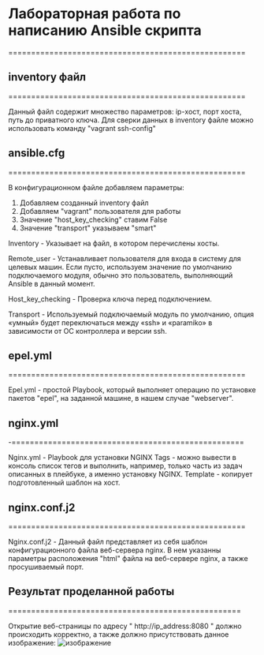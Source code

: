 #  Лабораторная работа по написанию Ansible скрипта #
====================================================

## inventory файл ##
====================================================

Данный файл содержит множество параметров: ip-хост, порт хоста, путь до приватного ключа. Для сверки данных в inventory файле можно использовать команду "vagrant ssh-config" 

## ansible.cfg ##
====================================================

В конфигурационном файле добавляем параметры:
1. Добавляем созданный inventory файл
2. Добавляем "vagrant" пользователя для работы
3. Значение "host_key_checking" ставим False
4. Значение "transport" указываем "smart"

 Inventory - Указывает на файл, в котором перечислены хосты.
 
 Remote_user - Устанавливает пользователя для входа в систему для целевых машин. Если пусто, используем значение по умолчанию подключаемого модуля, обычно это пользователь, выполняющий Ansible в данный момент.
 
 Host_key_checking - Проверка ключа перед подключением.
 
 Transport - Используемый подключаемый модуль по умолчанию, опция «умный» будет переключаться между «ssh» и «paramiko» в зависимости от ОС контроллера и версии ssh.

## epel.yml ##
====================================================

Epel.yml - простой Playbook, который выполняет операцию по установке пакетов "epel", на заданной машине, в нашем случае "webserver".

## nginx.yml ##
-===================================================

Nginx.yml - Playbook для установки NGINX
Tags - можно вывести в консоль список тегов и выполнить, например, только часть из задач описанных в плейбуке, а именно установку NGINX.
Template - копирует подготовленный шаблон на хост.

## nginx.conf.j2 ##
====================================================

Nginx.conf.j2 - Данный файл представляет из себя шаблон конфигурационного файла веб-сервера nginx. В нем указанны параметры расположения "html" файла на веб-сервере nginx, а также просушиваемый порт.

## Результат проделанной работы ##
===================================================

Открытие веб-страницы по адресу " http://ip_address:8080 " должно происходить корректно, а также должно присутствовать данное изображение:
![изображение](https://user-images.githubusercontent.com/104218750/230966860-e0e31fd0-9e19-4c52-879c-1bd6d3290b3f.png)

